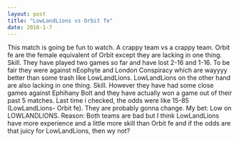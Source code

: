 ```yaml
---
layout: post
title: "LowLandLions vs Orbit fe"
date: 2016-1-7
---
```


This match is going be fun to watch. A crappy team vs a crappy team. 
Orbit fe are the female equivalent of Orbit except they are lacking in one thing. Skill. They have played two games so far and have lost 2-16 and 1-16. To be fair they were against nEophyte and London Conspiracy which are wayyyy better than some trash like LowLandLions.
LowLandLions on the other hand are also lacking in one thing. Skill. However they have had some close games against Ephihany Bolt and they have actually won a game out of their past 5 matches.
Last time i checked, the odds were like 15-85 (LowLandLions- Orbit fe). They are probably gonna change. 
My bet: Low on LOWLANDLIONS.
Reason: Both teams are bad but I think LowLandLions have more experience and a little more skill than Orbit fe and if the odds are that juicy for LowLandLions, then wy not?
